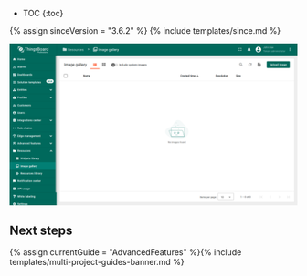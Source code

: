 * TOC
{:toc}

{% assign sinceVersion = "3.6.2" %}
{% include templates/since.md %}

![image](/images/user-guide/image-gallery/image-gallery-pe.png)

## Next steps

{% assign currentGuide = "AdvancedFeatures" %}{% include templates/multi-project-guides-banner.md %}